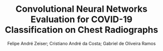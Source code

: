 ---
paperId: 32
author: Felipe André Zeiser; Cristiano André da Costa; Gabriel de Oliveira Ramos
publicationauthor: Zeiser, F. A. et al.
title: Convolutional Neural Networks Evaluation for COVID-19 Classification on Chest Radiographs
pdf: paper_32.pdf
poster: poster_32.png
pitch: https://www.youtube.com/watch?v=vTzVkPcdAd0&list=PLFHvi5sdWF5VqqqQvVC5SuBY7ecSgqequ&index=17
type: Oral
topic: Applications
category: Extended Abstract
link: https://research.latinxinai.org/papers/icml/2021/pdf/paper_32.pdf
conference: icml
year: 2021
tags: icml-2021
location: Virtual
---